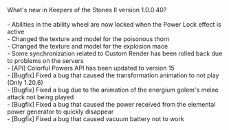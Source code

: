 What's new in Keepers of the Stones II version 1.0.0.40?<br/>
<br />- Abilities in the ability wheel are now locked when the Power Lock effect is active
<br />- Changed the texture and model for the poisonous thorn
<br />- Changed the texture and model for the explosion mace
<br />- Some synchronization related to Custom Render has been rolled back due to problems on the servers
<br />- [API] Colorful Powers API has been updated to version 15
<br />- [Bugfix] Fixed a bug that caused the transformation animation to not play (Only 1.20.6)
<br />- [Bugfix] Fixed a bug due to the animation of the energium golem's melee attack not being played
<br />- [Bugfix] Fixed a bug that caused the power received from the elemental power generator to quickly disappear
<br />- [Bugfix] Fixed a bug that caused vacuum battery not to work